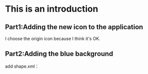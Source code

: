 This is an introduction
=
Part1:Adding the new icon to the application
-
I choose the origin icon because I think it's OK.

Part2:Adding the blue background
-
add shape.xml：
<?
